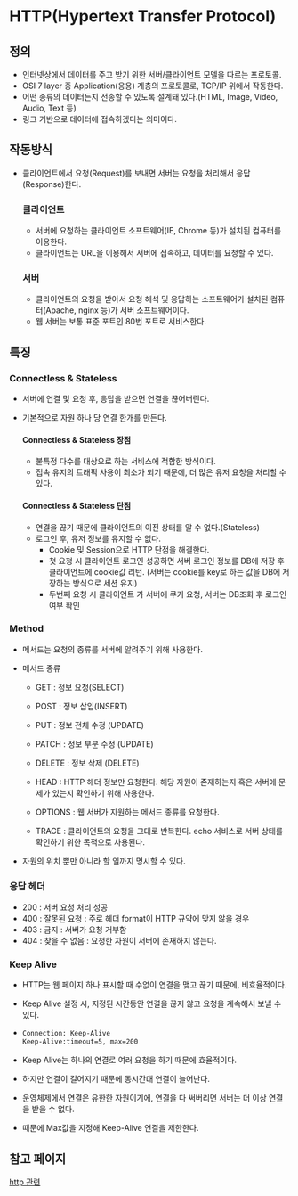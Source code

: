 # HTTP(Hypertext Transfer Protocol)

## 정의

- 인터넷상에서 데이터를 주고 받기 위한 서버/클라이언트 모델을 따르는 프로토콜.
- OSI 7 layer 중 Application(응용) 계층의 프로토콜로, TCP/IP 위에서 작동한다.
- 어떤 종류의 데이터든지 전송할 수 있도록 설계돼 있다.(HTML, Image, Video, Audio, Text 등)
- 링크 기반으로 데이터에 접속하겠다는 의미이다.

## 작동방식

- 클라이언트에서 요청(Request)를 보내면 서버는 요청을 처리해서 응답(Response)한다.
  

  ### 클라이언트

  - 서버에 요청하는 클라이언트 소프트웨어(IE, Chrome 등)가 설치된 컴퓨터를 이용한다.
  - 클라이언트는 URL을 이용해서 서버에 접속하고, 데이터를 요청할 수 있다. 
    

  ### 서버

  - 클라이언트의 요청을 받아서 요청 해석 및 응답하는 소프트웨어가 설치된 컴퓨터(Apache, nginx 등)가 서버 소프트웨어이다.
  - 웹 서버는 보통 표준 포트인 80번 포트로 서비스한다.

## 특징

### Connectless & Stateless

- 서버에 연결 및 요청 후, 응답을 받으면 연결을 끊어버린다.

- 기본적으로 자원 하나 당 연결 한개를 만든다.

  

  #### Connectless & Stateless 장점

  - 불특정 다수를 대상으로 하는 서비스에 적합한 방식이다.
  - 접속 유지의 트래픽 사용이 최소가 되기 때문에, 더 많은 유저 요청을 처리할 수 있다.
    

  #### Connectless & Stateless 단점

  - 연결을 끊기 때문에 클라이언트의 이전 상태를 알 수 없다.(Stateless)
  - 로그인 후, 유저 정보를 유지할 수 없다. 
    - Cookie 및 Session으로 HTTP 단점을 해결한다.
    - 첫 요청 시 클라이언트 로그인 성공하면 서버 로그인 정보를 DB에 저장 후 클라이언트에 cookie값 리턴.
      (서버는 cookie를 key로 하는 값을 DB에 저장하는 방식으로 세션 유지)
    - 두번째 요청 시 클라이언트 가 서버에 쿠키 요청, 서버는 DB조회 후 로그인 여부 확인

### Method

- 메서드는 요청의 종류를 서버에 알려주기 위해 사용한다.

- 메서드 종류

  - GET : 정보 요청(SELECT)
  - POST : 정보 삽입(INSERT)
  - PUT : 정보 전체 수정 (UPDATE)
  - PATCH : 정보 부분 수정 (UPDATE)
  - DELETE : 정보 삭제 (DELETE)

  - HEAD : HTTP 헤더 정보만 요청한다. 해당 자원이 존재하는지 혹은 서버에 문제가 있는지 확인하기 위해 사용한다.
  - OPTIONS : 웹 서버가 지원하는 메서드 종류를 요청한다.
  - TRACE : 클라이언트의 요청을 그대로 반복한다. echo 서비스로 서버 상태를 확인하기 위한 목적으로 사용된다.

- 자원의 위치 뿐만 아니라 할 일까지 명시할 수 있다.

### 응답 헤더

- 200 : 서버 요청 처리 성공
- 400 : 잘못된 요청 : 주로 헤더 format이 HTTP 규약에 맞지 않을 경우
- 403 : 금지 : 서버가 요청 거부함
- 404 : 찾을 수 없음 : 요청한 자원이 서버에 존재하지 않는다.

### Keep Alive

- HTTP는 웹 페이지 하나 표시할 때 수없이 연결을 맺고 끊기 때문에, 비효율적이다.

- Keep Alive 설정 시, 지정된 시간동안 연결을 끊지 않고 요청을 계속해서 보낼 수 있다.

- ```html
  Connection: Keep-Alive 
  Keep-Alive:timeout=5, max=200
  ```

- Keep Alive는 하나의 연결로 여러 요청을 하기 때문에 효율적이다.

- 하지만 연결이 길어지기 때문에 동시간대 연결이 늘어난다.

- 운영체제에서 연결은 유한한 자원이기에, 연결을 다 써버리면 서버는 더 이상 연결을 받을 수 없다.

- 때문에 Max값을 지정해 Keep-Alive 연결을 제한한다.



## 참고 페이지

[http 관련](https://shlee0882.tistory.com/107)

